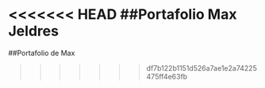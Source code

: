 <<<<<<< HEAD
##Portafolio Max Jeldres
=======
##Portafolio de Max
>>>>>>> df7b122b1151d526a7ae1e2a74225475ff4e63fb
